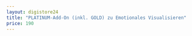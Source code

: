 ```yaml
---
layout: digistore24
title: "PLATINUM-Add-On (inkl. GOLD) zu Emotionales Visualisieren"
price: 190
---
```

